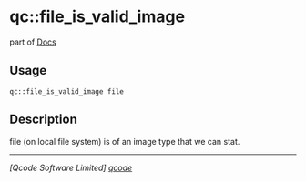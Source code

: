qc::file_is_valid_image
=======================

part of [Docs](.)

Usage
-----
`qc::file_is_valid_image file`

Description
-----------
file (on local file system) is of an image type that we can stat.

----------------------------------
*[Qcode Software Limited] [qcode]*

[qcode]: www.qcode.co.uk "Qcode Software"